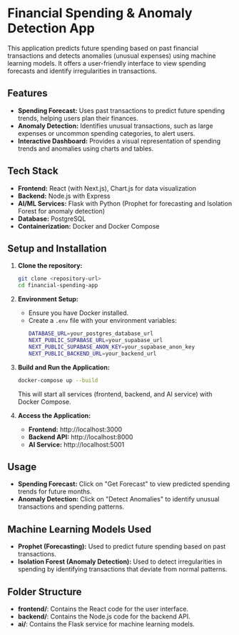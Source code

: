 # **Financial Spending & Anomaly Detection App**

This application predicts future spending based on past financial transactions and detects anomalies (unusual expenses) using machine learning models. It offers a user-friendly interface to view spending forecasts and identify irregularities in transactions.

## **Features**

- **Spending Forecast:** Uses past transactions to predict future spending trends, helping users plan their finances.
- **Anomaly Detection:** Identifies unusual transactions, such as large expenses or uncommon spending categories, to alert users.
- **Interactive Dashboard:** Provides a visual representation of spending trends and anomalies using charts and tables.

## **Tech Stack**

- **Frontend:** React (with Next.js), Chart.js for data visualization
- **Backend:** Node.js with Express
- **AI/ML Services:** Flask with Python (Prophet for forecasting and Isolation Forest for anomaly detection)
- **Database:** PostgreSQL
- **Containerization:** Docker and Docker Compose

## **Setup and Installation**

1. **Clone the repository:**
   ```bash
   git clone <repository-url>
   cd financial-spending-app
   ```

2. **Environment Setup:**

   - Ensure you have Docker installed.
   - Create a `.env` file with your environment variables:
     ```bash
     DATABASE_URL=your_postgres_database_url
     NEXT_PUBLIC_SUPABASE_URL=your_supabase_url
     NEXT_PUBLIC_SUPABASE_ANON_KEY=your_supabase_anon_key
     NEXT_PUBLIC_BACKEND_URL=your_backend_url
     ```

3. **Build and Run the Application:**
   ```bash
   docker-compose up --build
   ```

   This will start all services (frontend, backend, and AI service) with Docker Compose.

4. **Access the Application:**
   - **Frontend:** http://localhost:3000
   - **Backend API:** http://localhost:8000
   - **AI Service:** http://localhost:5001

## **Usage**

- **Spending Forecast:** Click on "Get Forecast" to view predicted spending trends for future months.
- **Anomaly Detection:** Click on "Detect Anomalies" to identify unusual transactions and spending patterns.

## **Machine Learning Models Used**

- **Prophet (Forecasting):** Used to predict future spending based on past transactions.
- **Isolation Forest (Anomaly Detection):** Used to detect irregularities in spending by identifying transactions that deviate from normal patterns.

## **Folder Structure**

- **frontend/**: Contains the React code for the user interface.
- **backend/**: Contains the Node.js code for the backend API.
- **ai/**: Contains the Flask service for machine learning models.
